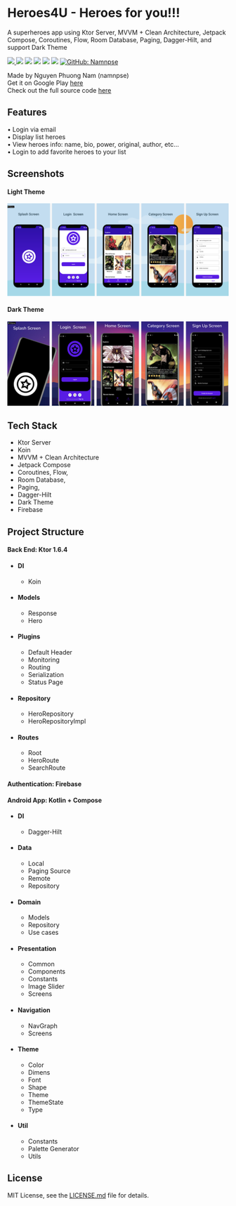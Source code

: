 # Heroes4U - Heroes for you!!!
A superheroes app using Ktor Server, MVVM + Clean Architecture, Jetpack Compose, Coroutines, Flow, Room Database, Paging, Dagger-Hilt, and support Dark Theme

<p>
  <a href="https://github.com/namnpse/superheroes-app">
    <img src="https://img.shields.io/github/stars/namnpse/superheroes-app?logo=github" />
  </a>
  <img src="https://img.shields.io/github/license/namnpse/superheroes-app?logo=github" />
  <img src="https://img.shields.io/badge/compose-1.3.1-blue.svg" />
  <img src="https://img.shields.io/badge/java-11-blue.svg" />
  <img src="https://img.shields.io/badge/kotlin-1.7.10-blue.svg" />
  <img src="https://img.shields.io/badge/ktor-v1.6.4-blue.svg" />
  <a href="https://github.com/namnpse">
    <img alt="GitHub: Namnpse" src="https://img.shields.io/github/followers/namnpse?label=Follow&style=social" target="_blank" />
  </a>
</p>

Made by Nguyen Phuong Nam (namnpse)<br>
Get it on Google Play [here](https://play.google.com/store/apps/details?id=com.namnp.heroes)<br>
Check out the full source code [here](https://github.com/namnpse/superheroes-app/)

## Features

• Login via email<br>
• Display list heroes<br>
• View heroes info: name, bio, power, original, author, etc...<br>
• Login to add favorite heroes to your list<br>

## Screenshots

#### Light Theme

![Light Theme](https://github.com/namnpse/superheroes-app/blob/dev/screenshots/heroes4u-light-theme.png)

#### Dark Theme

![Dark Theme](https://github.com/namnpse/superheroes-app/blob/dev/screenshots/heroes4u-dark-theme.png)


## Tech Stack
  * Ktor Server
  * Koin
  * MVVM + Clean Architecture
  * Jetpack Compose
  * Coroutines, Flow, 
  * Room Database, 
  * Paging, 
  * Dagger-Hilt
  * Dark Theme
  * Firebase

## Project Structure
#### Back End: Ktor 1.6.4

* #### DI
  * Koin
* #### Models
  * Response
  * Hero
* #### Plugins
  * Default Header
  * Monitoring
  * Routing
  * Serialization
  * Status Page
* #### Repository
  * HeroRepository
  * HeroRepositoryImpl
* #### Routes
  * Root
  * HeroRoute
  * SearchRoute
<!-- 1. First ordered list item
2. Another item
⋅⋅* Unordered sub-list. 
1. Actual numbers don't matter, just that it's a number
⋅⋅1. Ordered sub-list
4. And another item.

⋅⋅⋅You can have properly indented paragraphs within list items. Notice the blank line above, and the leading spaces (at least one, but we'll use three here to also align the raw Markdown).

⋅⋅⋅To have a line break without a paragraph, you will need to use two trailing spaces.⋅⋅
⋅⋅⋅Note that this line is separate, but within the same paragraph.⋅⋅
⋅⋅⋅(This is contrary to the typical GFM line break behaviour, where trailing spaces are not required.)

*^ Unordered list can use asterisks
- Or minuses
+ Or pluses
+ Or pluses -->

#### Authentication: Firebase

#### Android App: Kotlin + Compose

* #### DI
  * Dagger-Hilt
* #### Data
  * Local
  * Paging Source
  * Remote
  * Repository
* #### Domain
  * Models
  * Repository
  * Use cases
* #### Presentation
  * Common
  * Components
  * Constants
  * Image Slider
  * Screens
* #### Navigation
  * NavGraph
  * Screens
* #### Theme
  * Color
  * Dimens
  * Font
  * Shape
  * Theme
  * ThemeState
  * Type
* #### Util
  * Constants
  * Palette Generator
  * Utils

## License

MIT License, see the [LICENSE.md](https://github.com/namnpse/superheroes-app/blob/master/LICENSE) file for details.
